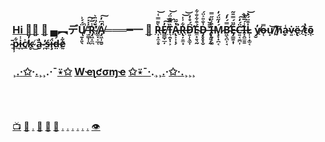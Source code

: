 ### [Hi 👋](https://youtu.be/I6FmwBPDT-w)[🐻](https://youtu.be/zCBNwGHPZ2M) [🦆](https://youtu.be/pcLBtRMiyxA) ▄︻デŲ̸̱͓͈̖̈́́͗̚ ̶̫͇̩̜͈̓̇̇̽͠[R̴̡͖̝̼̪̾̅͗͘̕](https://bit.ly/3z2tjcq) ̸͚͓͔̲̜́̈́̈̈͛A̸̡͖̹̱̮̓͆̓̚͠═══━一 [🐑](https://youtu.be/JgFgnXtF9Cc) [R̶͎͙̼̠̥̀͌̿͑͝](https://youtu.be/eizNjXL-Iv0?t=51)[E̸͇̻̣̲̦̓̕̕͠͝](https://youtu.be/PerFdIrDBBQ)[T̵͉̯͙̩͕̏̿͊̈́͝](https://youtu.be/VA4e0NqyYMw)[A̶̢͕͎͓̗̔̃̈͘̚](https://youtu.be/m7bSYG0qL3Y)[R̶̢̦͍̫͙͋͗̍͝͝](https://youtu.be/NOCw4MoQ3xc)D̵̛͍̹̖͚̩͆́̊̒É̴̼͙͍͉̰͒͋̐͋D̵̡̥̥͙̬͗̐̎͐̈́ ̶̢̛̗̤̙̰̈̄̆̔I̶͎̱̗̗͚͒͗̈̋̿Ḿ̷̧̞̟̪͔̒̋̈́̒B̴̛͖̖̪̹̘̿́̓́E̶̡̳̱͙̩̋̈́̿̄̃C̵̛͍͔̼̪͎̈́̒͠͝I̶͓̭̼̱̱̾́̅̔̀L̵͎͎̦͚͔̇͒̈́̔͝   [y̸̮̓](https://youtu.be/2m1drlOZSDw)o̶̜̿u̸̟͝ ̸̰̔h̸̬͂a̴̙̾v̴͍̇[ë̴̢](https://youtu.be/6T_Rj47nm0Q) ̸̠̂[t̷͙̔](https://youtu.be/rgmMpowE6ZY)[õ̴̜](https://youtu.be/qHAKqVvGj3w) ̴̠̄[p̷̹͋](https://youtu.be/FQ8rGyF80aI)[i̵̪̾](https://youtu.be/gVZJb9aPd5s)[c̸̲͐](https://youtu.be/2LaiBsm4DVI)k̴̥̓ ̸̆͜a̴̮̔ ̷̪̓ś̶̼ḯ̵̧d̶̤́[ḛ̷͋](https://youtu.be/27EF723ZDmI)

### ¸[.](https://youtu.be/Cq4qfdOlVvY)[·](https://youtu.be/YpsyAMCoA6A)[✩](https://youtu.be/3ccNnTAGgBQ)·[.](https://youtu.be/nNpvWBuTfrc)¸[¸](https://youtu.be/kfFuckTgnc4).·¯[⍣](https://youtu.be/KyDLwAZWe6s)[✩](https://youtu.be/g4XiKChyK7A) [W](https://youtu.be/3zANlYlJQqQ)[ҽ](https://youtu.be/HbBmZPb2spk)[ʅ](https://youtu.be/uFQhn8RW0Nk)[ƈ](https://youtu.be/E7kYSvF8D-w)[σ](https://youtu.be/GcMXQZ69lSI)[ɱ](https://youtu.be/7yLBNRyGvG8)[ҽ](https://youtu.be/OshNahVo9-c) [✩](https://youtu.be/L5foZIKuEWQ)[⍣](https://youtu.be/KLODGhEyLvk)[¯](https://youtu.be/65xLByzT1l0)[·](https://youtu.be/pDo18tfPITA).[¸](https://youtu.be/wNEFjB1LQWw)¸[.](https://youtu.be/4iQKs21U_6o)·[✩](https://youtu.be/BVLvQcO7JGk)[·](https://youtu.be/w8HdOHrc3OQ)[.](https://youtu.be/atMdf0rhbpI)[¸](https://youtu.be/wJnG8bAiDs8)[¸](https://youtu.be/q_qgVn-Op7Q)[¸](https://youtu.be/RBJj_UwkSyc)

<br><br><br>
[📺](https://youtu.be/bTpt5JH4TWs) [🐑](https://youtu.be/ZVPolwmpOUo) [.](https://youtu.be/t3j_lyTrtG0) [🦠](https://youtu.be/-6Wu0Q7x5D0) [🦠](https://youtu.be/QQPOdklAU3c) [🦠](https://youtu.be/aWYjlRL3pMw) [.](https://youtu.be/I2BC4lKWTOQ) [.](https://youtu.be/q9B770cqcqA) [.](https://youtu.be/9MYeViUYbOY) [.](https://youtu.be/LWbqZiygH-U) [.](https://youtu.be/1zqAfRtMZSg) [.](https://youtu.be/nKThyNeKqUU) [👁️](https://youtu.be/VG3WkiL0d_U)
 
